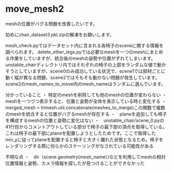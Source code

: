 # move_mesh2

meshの位置がバグる問題を改善したいです。

初めにchair_dataset3.pkl.zipの解凍をお願いします。

mesh_check.pyではデータセット内に含まれる各椅子のsceneに関する情報を調べられます。
delete_other_legs.pyでは必要なmeshを一つのmeshにまとめる作業をしていますが、統合後のmeshの姿勢や位置がずれてしまいます。
unstable_chairディレクトリ内ではそれぞれの椅子の上部をランダムな値で動かそうとしていますが、scene0のみ成功している状況で、scene1では部材ごとに動く幅が異なる問題、scene2ではそもそも動かない問題が発生しています。scene2のmesh_names_to_move内のmesh_nameはランダムに選んでいます。

分かっていること
・ 特定のmeshを削除しても他のmeshの位置が変わらない
・ meshを一つづつ表示すると、位置と姿勢が全体を表示している時と変化する
・　merged_mesh = trimesh.util.concatenate(meshes_to_merge)この関数で複数のmeshを統合すると位置がバグるmeshが存在する
・　planeを追加しても椅子を構成するmeshの位置と姿勢に変化はない
・　unstable_chair/scene_0.pyの41行目からコメントアウトしている部分で椅子の最下部の頂点を取得している。これは椅子の最下部にplaneを配置しようとしたためです。ここで取得したmin_yに従ってplaneを配置すると椅子と大きく離れた状態となるため。椅子をレンダリングする際に何らかのスケーリングがなされている可能性がある

不明な点
・　dir（scene.geometry(mesh_name）)などを利用してmeshの相対位置情報と姿勢、カメラ情報を探したが見つけることができなかった
